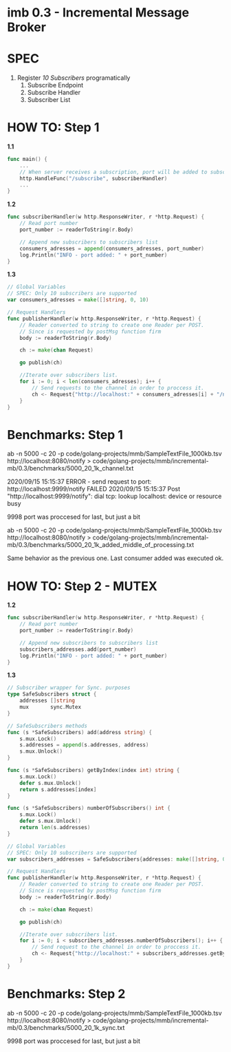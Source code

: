 # imb 0.3 - Incremental Message Broker

# SPEC 
1. Register _10 Subscribers_ programatically
	1. Subscribe Endpoint
	1. Subscribe Handler
	1. Subscriber List
  
# HOW TO: Step 1

**1.1** 

```go
func main() {
	...
	// When server receives a subscription, port will be added to subscribers list
	http.HandleFunc("/subscribe", subscriberHandler)
	...
}
```


**1.2** 

```go
func subscriberHandler(w http.ResponseWriter, r *http.Request) {
	// Read port number
	port_number := readerToString(r.Body)

	// Append new subscribers to subscribers list
	consumers_adresses = append(consumers_adresses, port_number)
	log.Println("INFO - port added: " + port_number)
}
```

**1.3** 

```go
// Global Variables
// SPEC: Only 10 subscribers are supported
var consumers_adresses = make([]string, 0, 10)
```

```go
// Request Handlers
func publisherHandler(w http.ResponseWriter, r *http.Request) {
	// Reader converted to string to create one Reader per POST.
	// Since is requested by postMsg function firm
	body := readerToString(r.Body)

	ch := make(chan Request)

	go publish(ch)

	//Iterate over subscribers list.
	for i := 0; i < len(consumers_adresses); i++ {
		// Send requests to the channel in order to proccess it.
		ch <- Request{"http://localhost:" + consumers_adresses[i] + "/notify", "text/plain", strings.NewReader(body)}
	}
}
```

# Benchmarks: Step 1

ab -n 5000 -c 20 -p code/golang-projects/mmb/SampleTextFile_1000kb.tsv http://localhost:8080/notify > code/golang-projects/mmb/incremental-mb/0.3/benchmarks/5000_20_1k_channel.txt

2020/09/15 15:15:37 ERROR - send request to port:  http://localhost:9999/notify  FAILED
2020/09/15 15:15:37 Post "http://localhost:9999/notify": dial tcp: lookup localhost: device or resource busy

9998 port was proccesed for last, but just a bit

ab -n 5000 -c 20 -p code/golang-projects/mmb/SampleTextFile_1000kb.tsv http://localhost:8080/notify > code/golang-projects/mmb/incremental-mb/0.3/benchmarks/5000_20_1k_added_middle_of_processing.txt

Same behavior as the previous one.
Last consumer added was executed ok.

# HOW TO: Step 2 - MUTEX

**1.2** 

```go
func subscriberHandler(w http.ResponseWriter, r *http.Request) {
	// Read port number
	port_number := readerToString(r.Body)

	// Append new subscribers to subscribers list
	subscribers_addresses.add(port_number)
	log.Println("INFO - port added: " + port_number)
}
```

**1.3** 

```go
// Subscriber wrapper for Sync. purposes
type SafeSubscribers struct {
	addresses []string
	mux       sync.Mutex
}

// SafeSubscribers methods
func (s *SafeSubscribers) add(address string) {
	s.mux.Lock()
	s.addresses = append(s.addresses, address)
	s.mux.Unlock()
}

func (s *SafeSubscribers) getByIndex(index int) string {
	s.mux.Lock()
	defer s.mux.Unlock()
	return s.addresses[index]
}

func (s *SafeSubscribers) numberOfSubscribers() int {
	s.mux.Lock()
	defer s.mux.Unlock()
	return len(s.addresses)
}
```

```go
// Global Variables
// SPEC: Only 10 subscribers are supported
var subscribers_addresses = SafeSubscribers{addresses: make([]string, 0, 10)}
```

```go
// Request Handlers
func publisherHandler(w http.ResponseWriter, r *http.Request) {
	// Reader converted to string to create one Reader per POST.
	// Since is requested by postMsg function firm
	body := readerToString(r.Body)

	ch := make(chan Request)

	go publish(ch)

	//Iterate over subscribers list.
	for i := 0; i < subscribers_addresses.numberOfSubscribers(); i++ {
		// Send request to the channel in order to proccess it.
		ch <- Request{"http://localhost:" + subscribers_addresses.getByIndex(i) + "/notify", "text/plain", strings.NewReader(body)}
	}
}
```

# Benchmarks: Step 2

ab -n 5000 -c 20 -p code/golang-projects/mmb/SampleTextFile_1000kb.tsv http://localhost:8080/notify > code/golang-projects/mmb/incremental-mb/0.3/benchmarks/5000_20_1k_sync.txt

9998 port was proccesed for last, but just a bit


